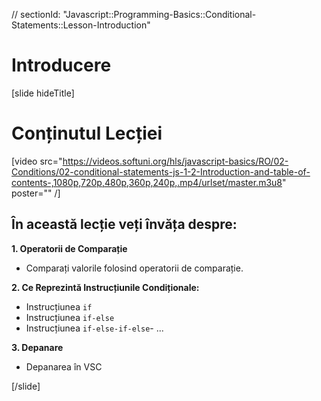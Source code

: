 // sectionId: "Javascript::Programming-Basics::Conditional-Statements::Lesson-Introduction"

# Introducere

[slide hideTitle]

# Conținutul Lecției

[video src="https://videos.softuni.org/hls/javascript-basics/RO/02-Conditions/02-conditional-statements-js-1-2-Introduction-and-table-of-contents-,1080p,720p,480p,360p,240p,.mp4/urlset/master.m3u8" poster="" /]

## În această lecție veți învăța despre:

**1. Operatorii de Comparație**

- Comparați valorile folosind operatorii de comparație.

**2. Ce Reprezintă Instrucțiunile Condiționale:**

- Instrucțiunea `if`                           
- Instrucțiunea   `if-else`                   
- Instrucțiunea  `if-else-if-else`- ...    

**3. Depanare**

- Depanarea în VSC

[/slide]
